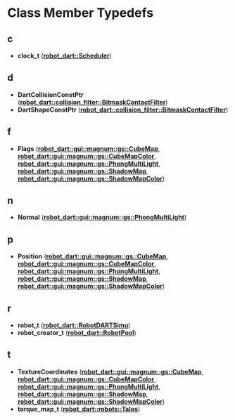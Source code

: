 
# Class Member Typedefs



## c

* **clock\_t** ([**robot\_dart::Scheduler**](classrobot__dart_1_1Scheduler.md))


## d

* **DartCollisionConstPtr** ([**robot\_dart::collision\_filter::BitmaskContactFilter**](classrobot__dart_1_1collision__filter_1_1BitmaskContactFilter.md))
* **DartShapeConstPtr** ([**robot\_dart::collision\_filter::BitmaskContactFilter**](classrobot__dart_1_1collision__filter_1_1BitmaskContactFilter.md))


## f

* **Flags** ([**robot\_dart::gui::magnum::gs::CubeMap**](classrobot__dart_1_1gui_1_1magnum_1_1gs_1_1CubeMap.md), [**robot\_dart::gui::magnum::gs::CubeMapColor**](classrobot__dart_1_1gui_1_1magnum_1_1gs_1_1CubeMapColor.md), [**robot\_dart::gui::magnum::gs::PhongMultiLight**](classrobot__dart_1_1gui_1_1magnum_1_1gs_1_1PhongMultiLight.md), [**robot\_dart::gui::magnum::gs::ShadowMap**](classrobot__dart_1_1gui_1_1magnum_1_1gs_1_1ShadowMap.md), [**robot\_dart::gui::magnum::gs::ShadowMapColor**](classrobot__dart_1_1gui_1_1magnum_1_1gs_1_1ShadowMapColor.md))


## n

* **Normal** ([**robot\_dart::gui::magnum::gs::PhongMultiLight**](classrobot__dart_1_1gui_1_1magnum_1_1gs_1_1PhongMultiLight.md))


## p

* **Position** ([**robot\_dart::gui::magnum::gs::CubeMap**](classrobot__dart_1_1gui_1_1magnum_1_1gs_1_1CubeMap.md), [**robot\_dart::gui::magnum::gs::CubeMapColor**](classrobot__dart_1_1gui_1_1magnum_1_1gs_1_1CubeMapColor.md), [**robot\_dart::gui::magnum::gs::PhongMultiLight**](classrobot__dart_1_1gui_1_1magnum_1_1gs_1_1PhongMultiLight.md), [**robot\_dart::gui::magnum::gs::ShadowMap**](classrobot__dart_1_1gui_1_1magnum_1_1gs_1_1ShadowMap.md), [**robot\_dart::gui::magnum::gs::ShadowMapColor**](classrobot__dart_1_1gui_1_1magnum_1_1gs_1_1ShadowMapColor.md))


## r

* **robot\_t** ([**robot\_dart::RobotDARTSimu**](classrobot__dart_1_1RobotDARTSimu.md))
* **robot\_creator\_t** ([**robot\_dart::RobotPool**](classrobot__dart_1_1RobotPool.md))


## t

* **TextureCoordinates** ([**robot\_dart::gui::magnum::gs::CubeMap**](classrobot__dart_1_1gui_1_1magnum_1_1gs_1_1CubeMap.md), [**robot\_dart::gui::magnum::gs::CubeMapColor**](classrobot__dart_1_1gui_1_1magnum_1_1gs_1_1CubeMapColor.md), [**robot\_dart::gui::magnum::gs::PhongMultiLight**](classrobot__dart_1_1gui_1_1magnum_1_1gs_1_1PhongMultiLight.md), [**robot\_dart::gui::magnum::gs::ShadowMap**](classrobot__dart_1_1gui_1_1magnum_1_1gs_1_1ShadowMap.md), [**robot\_dart::gui::magnum::gs::ShadowMapColor**](classrobot__dart_1_1gui_1_1magnum_1_1gs_1_1ShadowMapColor.md))
* **torque\_map\_t** ([**robot\_dart::robots::Talos**](classrobot__dart_1_1robots_1_1Talos.md))




